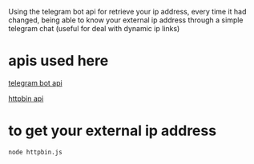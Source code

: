 Using the telegram bot api for retrieve your ip address, every time it
had changed, being able to know your external ip address through a simple
 telegram chat (useful for deal with dynamic ip links)

# apis used here

[telegram bot api](https://core.telegram.org/bots/api)

[httpbin api](http://httpbin.org/)

# to get your external ip address

    node httpbin.js
